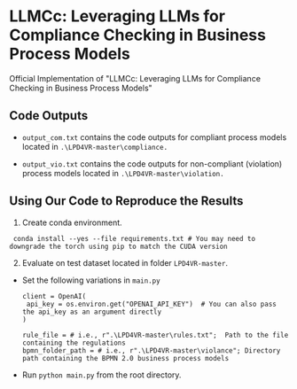 # LLMCc: Leveraging LLMs for Compliance Checking in Business Process Models #

Official Implementation of "LLMCc: Leveraging LLMs for Compliance Checking in Business Process Models"


## Code Outputs
- ```output_com.txt``` contains the code outputs for compliant process models located in ```.\LPD4VR-master\compliance.```

- ```output_vio.txt``` contains the code outputs for non-compliant (violation) process models located in ```.\LPD4VR-master\violation.```


## Using Our Code to Reproduce the Results

1. Create conda environment.

```
 conda install --yes --file requirements.txt # You may need to downgrade the torch using pip to match the CUDA version
```

2. Evaluate on test dataset located in folder ```LPD4VR-master```.

- Set the following variations in ```main.py```
   ```
  client = OpenAI( 
    api_key = os.environ.get("OPENAI_API_KEY")  # You can also pass the api_key as an argument directly
  )

  rule_file = # i.e., r".\LPD4VR-master\rules.txt";  Path to the file containing the regulations
  bpmn_folder_path = # i.e., r".\LPD4VR-master\violance"; Directory path containing the BPMN 2.0 business process models 
   ```
  
- Run ```python main.py``` from the root directory. 